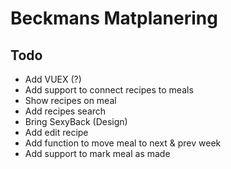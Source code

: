 # Beckmans Matplanering

## Todo
- Add VUEX (?)
- Add support to connect recipes to meals
- Show recipes on meal
- Add recipes search
- Bring SexyBack (Design)
- Add edit recipe
- Add function to move meal to next & prev week
- Add support to mark meal as made
